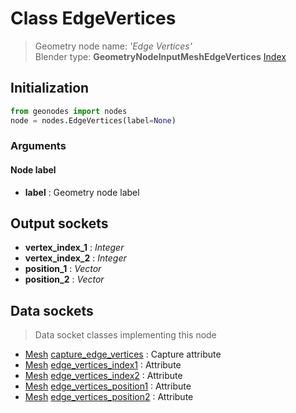 
# Class EdgeVertices

> Geometry node name: _'Edge Vertices'_<br>Blender type:  **GeometryNodeInputMeshEdgeVertices**
[Index](/docs/index.md)

## Initialization


```python
from geonodes import nodes
node = nodes.EdgeVertices(label=None)
```


### Arguments


#### Node label



- **label** : Geometry node label



## Output sockets



- **vertex_index_1** : _Integer_
- **vertex_index_2** : _Integer_
- **position_1** : _Vector_
- **position_2** : _Vector_



## Data sockets

> Data socket classes implementing this node


- [Mesh](../sockets/Mesh.md) [capture_edge_vertices](../sockets/Mesh.md#capture_edge_vertices) : Capture attribute
- [Mesh](../sockets/Mesh.md) [edge_vertices_index1](../sockets/Mesh.md#edge_vertices_index1) : Attribute
- [Mesh](../sockets/Mesh.md) [edge_vertices_index2](../sockets/Mesh.md#edge_vertices_index2) : Attribute
- [Mesh](../sockets/Mesh.md) [edge_vertices_position1](../sockets/Mesh.md#edge_vertices_position1) : Attribute
- [Mesh](../sockets/Mesh.md) [edge_vertices_position2](../sockets/Mesh.md#edge_vertices_position2) : Attribute


